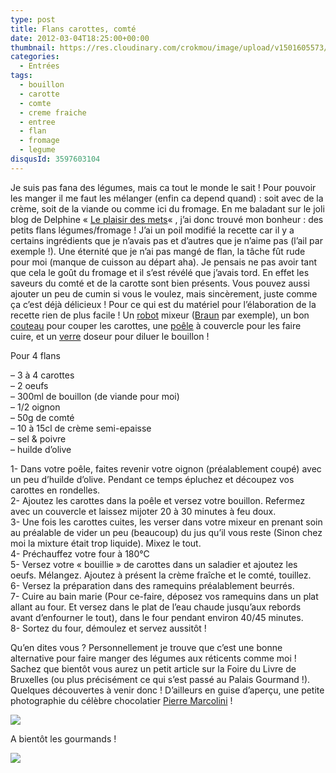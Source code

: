 ```yaml
---
type: post
title: Flans carottes, comté
date: 2012-03-04T18:25:00+00:00
thumbnail: https://res.cloudinary.com/crokmou/image/upload/v1501605573/20120304_Flan_Carotte_Comte_0028-160x107_j4mycn.jpg
categories: 
  - Entrées
tags: 
  - bouillon
  - carotte
  - comte
  - creme fraiche
  - entree
  - flan
  - fromage
  - legume
disqusId: 3597603104
---
```


Je suis pas fana des légumes, mais ca tout le monde le sait ! Pour pouvoir les manger il me faut les mélanger (enfin ca depend quand) : soit avec de la crème, soit de la viande ou comme ici du fromage. En me baladant sur le joli blog de Delphine « [Le plaisir des mets](http://leplaisirdesmets.over-blog.com/article-flans-aux-carottes-et-comte-97404566.html)« , j’ai donc trouvé mon bonheur : des petits flans légumes/fromage ! J’ai un poil modifié la recette car il y a certains ingrédients que je n’avais pas et d’autres que je n’aime pas (l’ail par exemple !). Une éternité que je n’ai pas mangé de flan, la tâche fût rude pour moi (manque de cuisson au départ aha). Je pensais ne pas avoir tant que cela le goût du fromage et il s’est révélé que j’avais tord. En effet les saveurs du comté et de la carotte sont bien présents. Vous pouvez aussi ajouter un peu de cumin si vous le voulez, mais sincèrement, juste comme ça c’est déjà délicieux ! Pour ce qui est du matériel pour l’élaboration de la recette rien de plus facile ! Un [robot](http://www.rueducommerce.fr/m/pl/malid:229) mixeur ([Braun](http://www.rueducommerce.fr/m/pl/malid:84100) par exemple), un bon [couteau](http://www.rueducommerce.fr/m/pl/malid:12468606) pour couper les carottes, une [poêle](http://www.rueducommerce.fr/m/pl/malid:4769951) à couvercle pour les faire cuire, et un [verre](http://www.rueducommerce.fr/m/pl/malid:4769908) doseur pour diluer le bouillon !



Pour 4 flans

– 3 à 4 carottes  
– 2 oeufs  
– 300ml de bouillon (de viande pour moi)  
– 1/2 oignon  
– 50g de comté  
– 10 à 15cl de crème semi-epaisse  
– sel & poivre  
– huilde d’olive

1- Dans votre poêle, faites revenir votre oignon (préalablement coupé) avec un peu d’huilde d’olive. Pendant ce temps épluchez et découpez vos carottes en rondelles.  
2- Ajoutez les carottes dans la poêle et versez votre bouillon. Refermez avec un couvercle et laissez mijoter 20 à 30 minutes à feu doux.  
3- Une fois les carottes cuites, les verser dans votre mixeur en prenant soin au préalable de vider un peu (beaucoup) du jus qu’il vous reste (Sinon chez moi la mixture était trop liquide). Mixez le tout.  
4- Préchauffez votre four à 180°C  
5- Versez votre « bouillie » de carottes dans un saladier et ajoutez les oeufs. Mélangez. Ajoutez à présent la crème fraîche et le comté, touillez.  
6- Versez la préparation dans des ramequins préalablement beurrés.  
7- Cuire au bain marie (Pour ce-faire, déposez vos ramequins dans un plat allant au four. Et versez dans le plat de l’eau chaude jusqu’aux rebords avant d’enfourner le tout), dans le four pendant environ 40/45 minutes.  
8- Sortez du four, démoulez et servez aussitôt !



Qu’en dites vous ? Personnellement je trouve que c’est une bonne alternative pour faire manger des légumes aux réticents comme moi ! Sachez que bientôt vous aurez un petit article sur la Foire du Livre de Bruxelles (ou plus précisément ce qui s’est passé au Palais Gourmand !). Quelques découvertes à venir donc ! D’ailleurs en guise d’aperçu, une petite photographie du célèbre chocolatier [Pierre Marcolini](http://www.marcolini.be/) !

[![](http://1.bp.blogspot.com/-pFcVNR60CMU/T1s8TVtdvbI/AAAAAAAAB2o/S6PwyeYpwjE/s640/20120302_FDL_Pierre_Marcolini_01.jpg)](http://1.bp.blogspot.com/-pFcVNR60CMU/T1s8TVtdvbI/AAAAAAAAB2o/S6PwyeYpwjE/s1600/20120302_FDL_Pierre_Marcolini_01.jpg)

A bientôt les gourmands !

[![](http://4.bp.blogspot.com/-2bLosyMFac4/TxhFg0sR2dI/AAAAAAAABec/Mzg1OnlXUmM/s1600/Signature+copie.jpg)](http://4.bp.blogspot.com/-2bLosyMFac4/TxhFg0sR2dI/AAAAAAAABec/Mzg1OnlXUmM/s1600/Signature+copie.jpg)